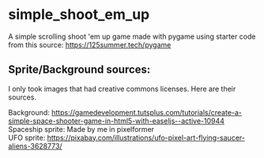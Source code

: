 # simple_shoot_em_up
A simple scrolling shoot 'em up game made with pygame using starter code from this source: https://125summer.tech/pygame



## Sprite/Background sources:
I only took images that had creative commons licenses. Here are their sources.

Background: https://gamedevelopment.tutsplus.com/tutorials/create-a-simple-space-shooter-game-in-html5-with-easeljs--active-10944 <br>
Spaceship sprite: Made by me in pixelformer <br>
UFO sprite: https://pixabay.com/illustrations/ufo-pixel-art-flying-saucer-aliens-3628773/
